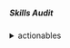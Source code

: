 ##### Skills Audit
<details>
<summary> actionables</summary>
```Create a document listing all your skills (CI/CD, Cloud, IaC, Containers, Monitoring, Scripting). Rate your proficiency in each (Beginner, Intermediate, Expert).


| Skill    | demonstration | References | 
| -------- | ------- |------- |------- |
| CICD  | Jenknins, Circleci    |||
| Cloud | AWS     |||
| IAC    | Terraform    |||
| Containers  | Docker    |||
| Monitoring  | Prometheus, Grafana    |||
| Scripting  | shell    |||
| container orchestration  | kubernetes    |||
| certifications | AWS, kubernetes     |||
```
</details>

---

##### Target List
<details>
<summary> actionables</summary>
```
Identify 15-20 target companies in Montreal (e.g., Shopify, Morgan Stanley, Ubisoft, Hopper, Lightspeed, local startups).
```
</details>

---

##### Resume Revamp
<details>
<summary> actionables</summary>
```
Rewrite your resume using the STAR method (Situation, Task, Action, Result) for at least 5 key accomplishments. Include metrics (e.g., "reduced deployment time by 30%," "cut cloud costs by 15%").
```
</details>

---

##### LinkedIn Overhaul
<details>
<summary> actionables</summary>
```
Update your headline to: "DevOps Engineer | AWS, Kubernetes, Terraform | Seeking New Opportunity in Montreal"
Rewrite your "About" section to mirror your resume's STAR stories.
Ensure your experience section is complete and matches your resume.
```
</details>

---

##### Cover Letter Template
<details>
<summary> actionables</summary>
```
Create a strong, reusable cover letter template with placeholders for the company name and a specific reason for your interest.
```
</details>

---

